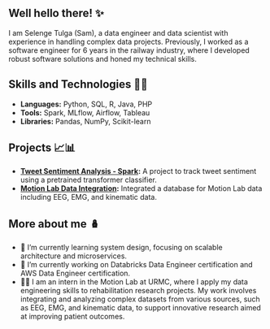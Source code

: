 ## Well hello there! ✨

I am Selenge Tulga (Sam), a data engineer and data scientist with experience in handling complex data projects. Previously, I worked as a software engineer for 6 years in the railway industry, where I developed robust software solutions and honed my technical skills.

## Skills and Technologies 🐱‍💻
- **Languages:** Python, SQL, R, Java, PHP
- **Tools:** Spark, MLflow, Airflow, Tableau
- **Libraries:** Pandas, NumPy, Scikit-learn

## Projects 📈📊
- **[Tweet Sentiment Analysis - Spark](https://github.com/selengetu/End-to-end-Sentiment-Data-Project):** A project to track tweet sentiment using a pretrained transformer classifier.
- **[Motion Lab Data Integration](https://github.com/selengetu/Motion-Lab-Data-Integration):** Integrated a database for Motion Lab data including EEG, EMG, and kinematic data.

## More about me 🪆
- 🌱 I’m currently learning system design, focusing on scalable architecture and microservices.
- 🔭 I’m currently working on Databricks Data Engineer certification and AWS Data Engineer certification.
- 👩‍💼 I am an intern in the Motion Lab at URMC, where I apply my data engineering skills to rehabilitation research projects. My work involves integrating and analyzing complex datasets from various sources, such as EEG, EMG, and kinematic data, to support innovative research aimed at improving patient outcomes.


<!--
**selengetu/selengetu** is a ✨ _special_ ✨ repository because its `README.md` (this file) appears on your GitHub profile.
![GitHub followers](https://img.shields.io/github/followers/username?style=social)
![LinkedIn](https://img.shields.io/badge/-LinkedIn-blue?style=flat&logo=linkedin&logoColor=white&link=https://www.linkedin.com/in/username/)
Here are some ideas to get you started:

- 🌱 I’m currently learning ...
- 👯 I’m looking to collaborate on ...
- 🤔 I’m looking for help with ...
- 💬 Ask me about ...
- 📫 How to reach me: ...
- 😄 Pronouns: ...
- ⚡ Fun fact: ...
-->
